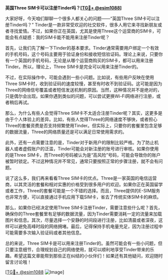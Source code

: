 **英国Three SIM卡可以注册Tinder吗？[[TG💪+ @esim1088](https://t.me/s/esim1088)]**

大家好呀，今天咱们聊聊一个很多人都关心的问题——“英国Three SIM卡可以注册Tinder吗？” Tinder是一款非常受欢迎的社交软件，很多人用它来寻找新朋友或者寻找爱情。不过，如果你正在英国，尤其是使用Three这个运营商的SIM卡，可能会有点疑惑：我的SIM卡能不能用来注册Tinder呢？

首先，让我们先了解一下Tinder的基本要求。Tinder通常需要用户绑定一个有效的手机号码，这个号码主要用于验证身份和接收短信验证码。理论上来说，只要你有一个英国的手机号码，无论是从哪个运营商购买的SIM卡，都可以用来注册Tinder。所以，理论上，Three SIM卡是完全可以用来注册Tinder的。

不过，在实际操作中，可能会遇到一些小问题。比如说，有些用户反映在使用Three SIM卡时，收到验证码的速度较慢，甚至有时收不到验证码。这可能是因为Three的网络信号覆盖或者短信发送机制的原因。当然，这种情况并不是绝对的，只是偶尔会出现。如果你遇到类似的问题，可以尝试更换Wi-Fi网络进行注册，或者稍后再试。

那么，为什么有些人会觉得Three SIM卡不太适合注册Tinder呢？其实，这更多是由于个人体验上的差异。比如，有些人觉得Three的网络速度不够快，或者担心Three的套餐资费是否支持频繁使用Tinder。但实际上，只要你的套餐里包含足够的数据流量，Three的网络质量还是可以满足日常使用需求的。

此外，还有一点需要注意的是，Tinder对于新用户的限制比较严格。为了防止机器人或者虚假账户的泛滥，Tinder可能会对新注册的账号进行审核。如果你使用的是Three SIM卡，而Three的号码被认为是“高风险”号码，可能会导致你的账户被暂时锁定。不过这种情况并不常见，通常只要按照正常的步骤注册，就不会有问题。

说了这么多，我们再来看看Three SIM卡的优点。Three是一家英国的电信运营商，以其灵活的套餐和相对实惠的价格受到很多用户的欢迎。如果你正在英国留学或者工作，Three的套餐可能是一个不错的选择。而且，Three提供的E-SIM服务也非常方便，可以直接通过手机应用下载SIM卡，省去了传统实体SIM卡的麻烦。

那么，如果你已经决定使用Three SIM卡注册Tinder，需要注意些什么呢？首先，确保你的Three套餐里有足够的数据流量，因为Tinder需要消耗一定的流量来加载图片和信息。其次，尽量选择一个安静的时间段进行注册，比如清晨或者深夜，这样可以避免高峰时段的网络拥堵。最后，记得保持手机电量充足，因为注册过程中可能需要多次输入验证码或者其他信息。

总的来说，Three SIM卡是可以用来注册Tinder的。虽然可能会有一些小问题，但只要注意细节，合理规划自己的网络使用，就可以顺利地享受Tinder带来的乐趣。希望这篇文章能帮到那些正在纠结的小伙伴们！如果还有其他疑问，欢迎随时留言讨论哦！

[[TG💪+ @esim1088](https://t.me/s/esim1088) ![Image](https://i.postimg.cc/4NQfJmqS/Snipaste-2025-05-13-00-14-12.png)]